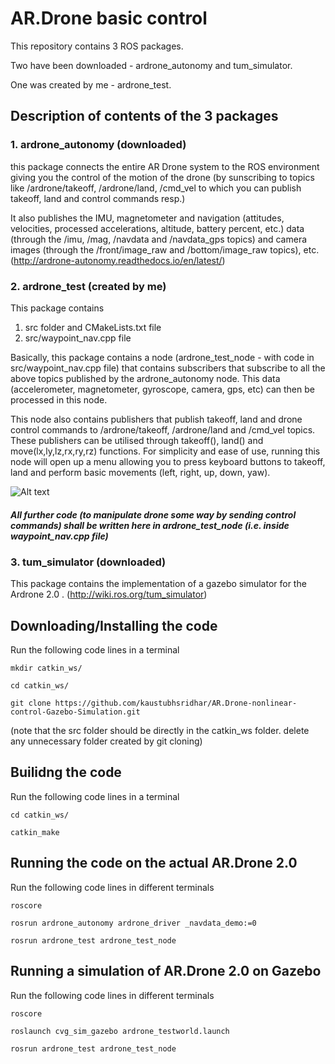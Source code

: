 # AR.Drone basic control
This repository contains 3 ROS packages. 

Two have been downloaded - ardrone_autonomy and tum_simulator. 

One was created by me - ardrone_test.

## Description of contents of the 3 packages
### 1. ardrone_autonomy (downloaded)

this package connects the entire AR Drone system to the ROS environment giving you the control of the motion of the drone (by sunscribing to topics like /ardrone/takeoff, /ardrone/land, /cmd_vel to which you can publish takeoff, land and control commands resp.)

It also publishes the IMU, magnetometer and navigation (attitudes, velocities, processed accelerations, altitude, battery percent, etc.) data (through the /imu, /mag, /navdata and /navdata_gps topics) and camera images (through the /front/image_raw and /bottom/image_raw topics), etc. (http://ardrone-autonomy.readthedocs.io/en/latest/)

### 2. ardrone_test (created by me)

This package contains
1) src folder and CMakeLists.txt file
2) src/waypoint_nav.cpp file

Basically, this package contains a node (ardrone_test_node - with code in src/waypoint_nav.cpp file) that contains subscribers that subscribe to all the above topics published by the ardrone_autonomy node. This data (accelerometer, magnetometer, gyroscope, camera, gps, etc) can then be processed in this node. 

This node also contains publishers that publish takeoff, land and drone control commands to /ardrone/takeoff, /ardrone/land and /cmd_vel topics. These publishers can be utilised through takeoff(), land() and move(lx,ly,lz,rx,ry,rz) functions. For simplicity and ease of use, running this node will open up a menu allowing you to press keyboard buttons to takeoff, land and perform basic movements (left, right, up, down, yaw). 

![Alt text](https://raw.github.com/kaustubhsridhar/AR.Drone-basic-control/master/basic_menu.png "menu shown on running ardrone_test_node node")

##### All further code (to manipulate drone some way by sending control commands) shall be written here in ardrone_test_node (i.e. inside waypoint_nav.cpp file)

### 3. tum_simulator (downloaded)

This package contains the implementation of a gazebo simulator for the Ardrone 2.0 . (http://wiki.ros.org/tum_simulator)


## Downloading/Installing the code
Run the following code lines in a terminal
```
mkdir catkin_ws/
```
```
cd catkin_ws/
```
```
git clone https://github.com/kaustubhsridhar/AR.Drone-nonlinear-control-Gazebo-Simulation.git
```
(note that the src folder should be directly in the catkin_ws folder. delete any unnecessary folder created by git cloning)

## Builidng the code 
Run the following code lines in a terminal
```
cd catkin_ws/
```
```
catkin_make
```
## Running the code on the actual AR.Drone 2.0
Run the following code lines in different terminals

```
roscore
```
```
rosrun ardrone_autonomy ardrone_driver _navdata_demo:=0
```
```
rosrun ardrone_test ardrone_test_node
```
## Running a simulation of AR.Drone 2.0 on Gazebo
Run the following code lines in different terminals

```
roscore
```
```
roslaunch cvg_sim_gazebo ardrone_testworld.launch
```
```
rosrun ardrone_test ardrone_test_node
```

